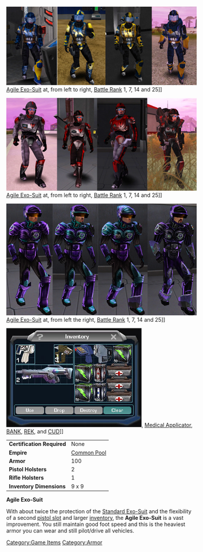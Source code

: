 ![](../images/NCAgileArmors2.jpg "fig:NCAgileArmors2.jpg") [Agile
Exo-Suit](Agile_Exo-Suit.md) at, from left to right, [Battle
Rank](../terminology/Battle_Rank.md) 1, 7, 14 and 25\]\]

![](../images/TRAgileArmor2.jpg "fig:TRAgileArmor2.jpg") [Agile
Exo-Suit](Agile_Exo-Suit.md) at, from left to right, [Battle
Rank](../terminology/Battle_Rank.md) 1, 7, 14 and 25\]\]

![](../images/VS_Agiles.jpg "fig:VS_Agiles.jpg") [Agile
Exo-Suit](Agile_Exo-Suit.md) at, from left the right, [Battle
Rank](../terminology/Battle_Rank.md) 1, 7, 14 and 25\]\]

![](../images/Agile_Inventory.jpg "fig:Agile_Inventory.jpg"), [Medical
Applicator](../weapons/Medical_Applicator.md), [BANK](../weapons/Body_Armor_Nano_Kit.md),
[REK](../weapons/Remote_Electronics_Kit.md), and [CUD](CUD.md)\]\]

|                            |                                              |
| -------------------------- | -------------------------------------------- |
| **Certification Required** | None                                         |
| **Empire**                 | [Common Pool](../terminology/Common_Pool.md) |
| **Armor**                  | 100                                          |
| **Pistol Holsters**        | 2                                            |
| **Rifle Holsters**         | 1                                            |
| **Inventory Dimensions**   | 9 x 9                                        |

**Agile Exo-Suit**

With about twice the protection of the [Standard
Exo-Suit](Standard_Exo-Suit.md) and the flexibility of a second
[pistol slot](../etc/Holster.md) and larger
[inventory](../terminology/Inventory.md), the **Agile Exo-Suit** is a vast
improvement. You still maintain good foot speed and this is the heaviest
armor you can wear and still pilot/drive all vehicles.

[Category:Game Items](../Category:Game_Items.md)
[Category:Armor](../Category:Armor.md)
